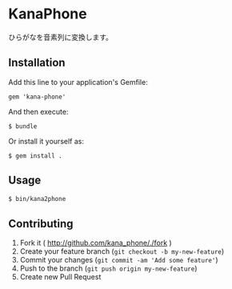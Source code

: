# KanaPhone

ひらがなを音素列に変換します。

## Installation

Add this line to your application's Gemfile:

    gem 'kana-phone'

And then execute:

    $ bundle

Or install it yourself as:

    $ gem install .

## Usage

```bash
$ bin/kana2phone
```

## Contributing

1. Fork it ( http://github.com/kana_phone/./fork )
2. Create your feature branch (`git checkout -b my-new-feature`)
3. Commit your changes (`git commit -am 'Add some feature'`)
4. Push to the branch (`git push origin my-new-feature`)
5. Create new Pull Request
